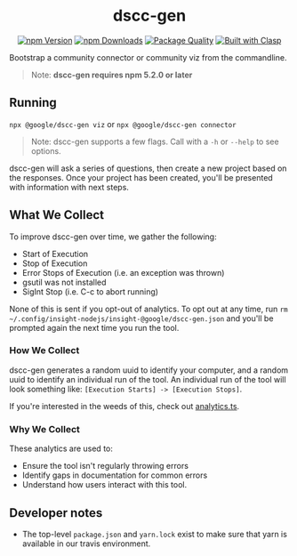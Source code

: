 <h1 align="center">
  <br>
  dscc-gen
  <br>
</h1>

<p align="center"><a href="https://www.npmjs.com/package/@google/dscc-gen"><img src="https://img.shields.io/npm/v/@google/dscc-gen.svg" alt="npm Version"></a> <a href="https://npmcharts.com/compare/@google/dscc-gen?minimal=true"><img src="https://img.shields.io/npm/dw/@google/dscc-gen.svg" alt="npm Downloads"></a> <a href="http://packagequality.com/#?package=%40google%2Fdscc-gen"><img src="http://npm.packagequality.com/shield/%40google%2Fdscc-gen.svg" alt="Package Quality"></a> <a href="https://github.com/google/clasp"><img src="https://img.shields.io/badge/built%20with-clasp-4285f4.svg" alt="Built with Clasp"></a></p>

Bootstrap a community connector or community viz from the commandline.

> Note: **dscc-gen requires npm 5.2.0 or later**

## Running

`npx @google/dscc-gen viz` or `npx @google/dscc-gen connector`

> Note: dscc-gen supports a few flags. Call with a `-h` or `--help` to see
options.

dscc-gen will ask a series of questions, then create a new project based on the
responses. Once your project has been created, you'll be presented with
information with next steps.

## What We Collect

To improve dscc-gen over time, we gather the following:

+   Start of Execution
+   Stop of Execution
+   Error Stops of Execution (i.e. an exception was thrown)
+   gsutil was not installed
+   SigInt Stop (i.e. C-c to abort running)

None of this is sent if you opt-out of analytics. To opt out at any time, run
`rm ~/.config/insight-nodejs/insight-@google/dscc-gen.json` and you'll be
prompted again the next time you run the tool.

### How We Collect

dscc-gen generates a random uuid to identify your computer, and a random uuid to
identify an individual run of the tool. An individual run of the tool will look
something like: `[Execution Starts] -> [Execution Stops]`.

If you're interested in the weeds of this, check out [analytics.ts].

### Why We Collect

These analytics are used to:

+   Ensure the tool isn't regularly throwing errors
+   Identify gaps in documentation for common errors
+   Understand how users interact with this tool.

## Developer notes
- The top-level `package.json` and `yarn.lock` exist to make sure that yarn is
  available in our travis environment.

[analytics.ts]: ./src/analytics.ts
